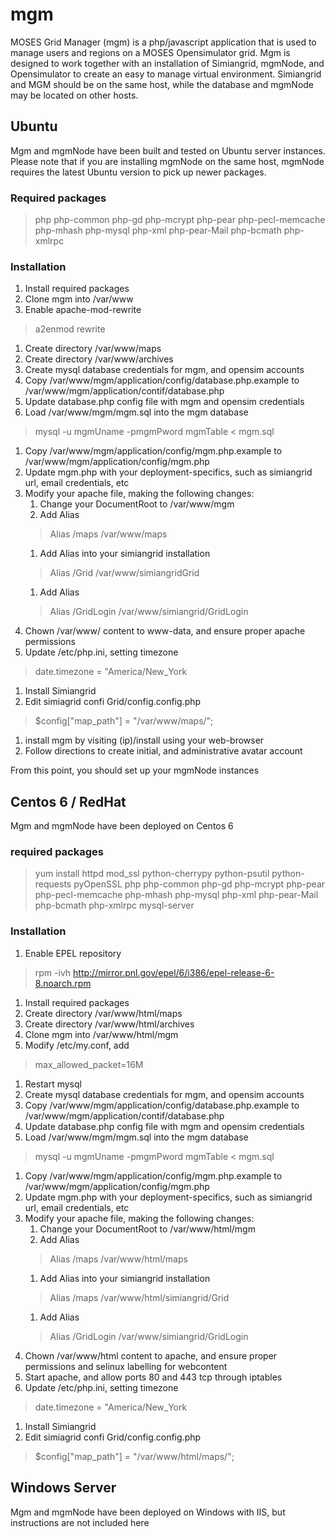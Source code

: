 # mgm

MOSES Grid Manager (mgm) is a php/javascript application that is used to manage users and regions on a MOSES Opensimulator grid.  Mgm is designed to work together with an installation of Simiangrid, mgmNode, and Opensimulator to create an easy to manage virtual environment.  Simiangrid and MGM should be on the same host, while the database and mgmNode may be located on other hosts.

## Ubuntu

Mgm and mgmNode have been built and tested on Ubuntu server instances.  Please note that if you are installing mgmNode on the same host, mgmNode requires the latest Ubuntu version to pick up newer packages.

### Required packages

> php php-common php-gd php-mcrypt php-pear php-pecl-memcache php-mhash php-mysql php-xml php-pear-Mail php-bcmath php-xmlrpc

### Installation
1. Install required packages
1. Clone mgm into /var/www
1. Enable apache-mod-rewrite
>a2enmod rewrite
1. Create directory /var/www/maps
1. Create directory /var/www/archives
1. Create mysql database credentials for mgm, and opensim accounts
1. Copy /var/www/mgm/application/config/database.php.example to /var/www/mgm/application/contif/database.php
1. Update database.php config file with mgm and opensim credentials
1. Load /var/www/mgm/mgm.sql into the mgm database
>mysql -u mgmUname -pmgmPword mgmTable < mgm.sql
1. Copy /var/www/mgm/application/config/mgm.php.example to /var/www/mgm/application/config/mgm.php
1. Update mgm.php with your deployment-specifics, such as simiangrid url, email credentials, etc
1. Modify your apache file, making the following changes:
    1. Change your DocumentRoot to /var/www/mgm
    1. Add Alias
    > Alias /maps /var/www/maps
    1. Add Alias into your simiangrid installation
    > Alias /Grid /var/www/simiangridGrid
    1. Add Alias
    > Alias /GridLogin /var/www/simiangrid/GridLogin
1. Chown /var/www/ content to www-data, and ensure proper apache permissions
1. Update /etc/php.ini, setting timezone
> date.timezone = "America/New_York
1. Install Simiangrid
1. Edit simiagrid confi Grid/config.config.php
> $config["map_path"] = "/var/www/maps/";
1. install mgm by visiting (ip)/install using your web-browser
1. Follow directions to create initial, and administrative avatar account

From this point, you should set up your mgmNode instances

## Centos 6 / RedHat
Mgm and mgmNode have been deployed on Centos 6

### required packages
> yum install httpd mod_ssl python-cherrypy python-psutil python-requests pyOpenSSL php php-common php-gd php-mcrypt php-pear php-pecl-memcache php-mhash php-mysql php-xml php-pear-Mail php-bcmath php-xmlrpc mysql-server

### Installation
1. Enable EPEL repository
> rpm -ivh http://mirror.pnl.gov/epel/6/i386/epel-release-6-8.noarch.rpm
1. Install required packages
1. Create directory /var/www/html/maps
1. Create directory /var/www/html/archives
1. Clone mgm into /var/www/html/mgm
1. Modify /etc/my.conf, add
> max_allowed_packet=16M
1. Restart mysql
1. Create mysql database credentials for mgm, and opensim accounts
1. Copy /var/www/mgm/application/config/database.php.example to /var/www/mgm/application/contif/database.php
1. Update database.php config file with mgm and opensim credentials
1. Load /var/www/mgm/mgm.sql into the mgm database
>mysql -u mgmUname -pmgmPword mgmTable < mgm.sql
1. Copy /var/www/mgm/application/config/mgm.php.example to /var/www/mgm/application/config/mgm.php
1. Update mgm.php with your deployment-specifics, such as simiangrid url, email credentials, etc
1. Modify your apache file, making the following changes:
    1. Change your DocumentRoot to /var/www/html/mgm
    1. Add Alias
    > Alias /maps /var/www/html/maps
    1. Add Alias into your simiangrid installation
    > Alias /maps /var/www/html/simiangrid/Grid
    1. Add Alias
    > Alias /GridLogin /var/www/simiangrid/GridLogin
1. Chown /var/www/html content to apache, and ensure proper permissions and selinux labelling for webcontent
1. Start apache, and allow ports 80 and 443 tcp through iptables
1. Update /etc/php.ini, setting timezone
> date.timezone = "America/New_York
1. Install Simiangrid
1. Edit simiagrid confi Grid/config.config.php
> $config["map_path"] = "/var/www/html/maps/";

## Windows Server
Mgm and mgmNode have been deployed on Windows with IIS, but instructions are not included here